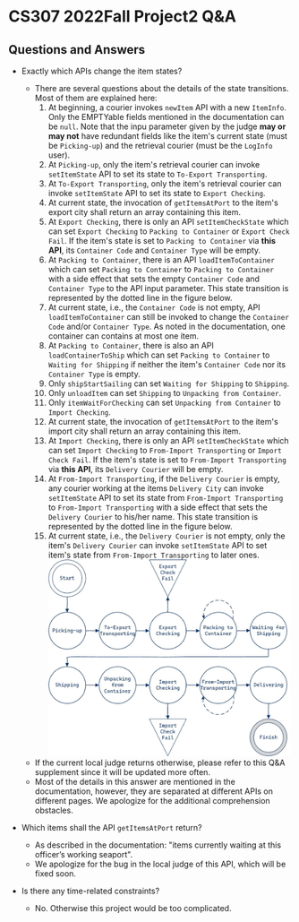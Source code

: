# CS307 2022Fall Project2 Q\&A

## Questions and Answers

- Exactly which APIs change the item states?
  - There are several questions about the details of the state transitions. Most of them are explained here:
    1. At beginning, a courier invokes `newItem` API with a new `ItemInfo`. Only the EMPTYable fields mentioned in the documentation can be `null`. Note that the inpu parameter given by the judge **may or may not** have redundant fields like the item's current state (must be `Picking-up`) and the retrieval courier (must be the `LogInfo` user).
    2. At `Picking-up`, only the item's retrieval courier can invoke `setItemState` API to set its state to `To-Export Transporting`.
    3. At `To-Export Transporting`, only the item's retrieval courier can invoke `setItemState` API to set its state to `Export Checking`.
    4. At current state, the invocation of `getItemsAtPort` to the item's export city shall return an array containing this item.
    5. At `Export Checking`, there is only an API `setItemCheckState` which can set `Export Checking` to `Packing to Container` or `Export Check Fail`. If the item's state is set to `Packing to Container` via **this API**, its `Container Code` and `Container Type` will be empty.
    6. At `Packing to Container`, there is an API `loadItemToContainer` which can set `Packing to Container` to `Packing to Container` with a side effect that sets the empty `Container Code` and `Container Type` to the API input parameter. This state transition is represented by the dotted line in the figure below.
    7. At current state, i.e., the `Container Code` is not empty, API `loadItemToContainer` can still be invoked to change the `Container Code` and/or `Container Type`. As noted in the documentation, one container can contains at most one item.
    8. At `Packing to Container`, there is also an API `loadContainerToShip` which can set `Packing to Container` to `Waiting for Shipping` if neither the item's `Container Code` nor its `Container Type` is empty.
    9. Only `shipStartSailing` can set `Waiting for Shipping` to `Shipping`.
    10. Only `unloadItem` can set `Shipping` to `Unpacking from Container`.
    11. Only `itemWaitForChecking` can set `Unpacking from Container` to `Import Checking`.
    12. At current state, the invocation of `getItemsAtPort` to the item's import city shall return an array containing this item.
    13. At `Import Checking`, there is only an API `setItemCheckState` which can set `Import Checking` to `From-Import Transporting` or `Import Check Fail`. If the item's state is set to `From-Import Transporting` via **this API**, its `Delivery Courier` will be empty.
    14. At `From-Import Transporting`, if the `Delivery Courier` is empty, any courier working at the items `Delivery City` can invoke `setItemState` API to set its state from `From-Import Transporting` to `From-Import Transporting` with a side effect that sets the `Delivery Courier` to his/her name.  This state transition is represented by the dotted line in the figure below.
    15. At current state, i.e., the `Delivery Courier` is not empty, only the item's `Delivery Courier` can invoke `setItemState` API to set item's state from `From-Import Transporting` to later ones.
![Detailed State Flow](updated_state_flow.jpg)
  - If the current local judge returns otherwise, please refer to this Q\&A supplement since it will be updated more often.
  - Most of the details in this answer are mentioned in the documentation, however, they are separated at different APIs on different pages. We apologize for the additional comprehension obstacles.

- Which items shall the API `getItemsAtPort` return?
  - As described in the documentation: "items currently waiting at this officer’s working seaport".
  - We apologize for the bug in the local judge of this API, which will be fixed soon.

- Is there any time-related constraints?
  - No. Otherwise this project would be too complicated.


